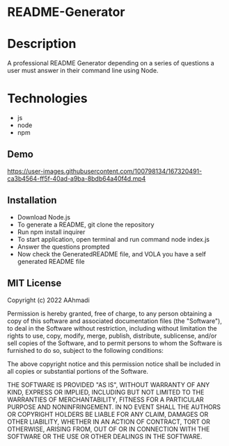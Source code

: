 # README-Generator

# Description
A professional README Generator depending on a series of questions a user must answer in their command line using Node.

# Technologies
* js
* node
* npm

## Demo
https://user-images.githubusercontent.com/100798134/167320491-ca3b4564-ff5f-40ad-a9ba-8bdb64a40f4d.mp4



## Installation
- Download Node.js
- To generate a README, git clone the repository
- Run npm install inquirer
- To start application, open terminal and run command node index.js
- Answer the questions prompted
- Now check the GeneratedREADME file, and VOLA you have a self generated README file

## MIT License
Copyright (c) 2022 AAhmadi

Permission is hereby granted, free of charge, to any person obtaining a copy
of this software and associated documentation files (the "Software"), to deal
in the Software without restriction, including without limitation the rights
to use, copy, modify, merge, publish, distribute, sublicense, and/or sell
copies of the Software, and to permit persons to whom the Software is
furnished to do so, subject to the following conditions:

The above copyright notice and this permission notice shall be included in all
copies or substantial portions of the Software.

THE SOFTWARE IS PROVIDED "AS IS", WITHOUT WARRANTY OF ANY KIND, EXPRESS OR
IMPLIED, INCLUDING BUT NOT LIMITED TO THE WARRANTIES OF MERCHANTABILITY,
FITNESS FOR A PARTICULAR PURPOSE AND NONINFRINGEMENT. IN NO EVENT SHALL THE
AUTHORS OR COPYRIGHT HOLDERS BE LIABLE FOR ANY CLAIM, DAMAGES OR OTHER
LIABILITY, WHETHER IN AN ACTION OF CONTRACT, TORT OR OTHERWISE, ARISING FROM,
OUT OF OR IN CONNECTION WITH THE SOFTWARE OR THE USE OR OTHER DEALINGS IN THE
SOFTWARE.
